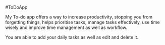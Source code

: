 #ToDoApp


My To-do app offers a way to increase productivity, stopping you from forgetting things, helps prioritise tasks, manage tasks effectively, use time wisely and improve time management as well as workflow.

You are able to add your daily tasks as well as edit and delete it.
